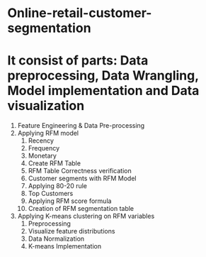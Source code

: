# Online-retail-customer-segmentation
# It consist of parts: Data preprocessing, Data Wrangling, Model implementation and Data visualization 
1. Feature Engineering &  Data Pre-processing
2. Applying RFM model
   1. Recency
   2. Frequency
   3. Monetary
   4. Create RFM Table
   5. RFM Table Correctness verification
   6. Customer segments with RFM Model
   7. Applying 80-20 rule
   8. Top Customers
   9. Applying RFM score formula
   10. Creation of RFM segmentation table
3. Applying K-means clustering on RFM variables
   1. Preprocessing
   2. Visualize feature distributions
   3. Data Normalization
   4. K-means Implementation
